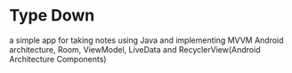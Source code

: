 # Type Down

a simple app for taking notes using Java and implementing MVVM Android architecture, Room, ViewModel, LiveData and RecyclerView(Android Architecture Components)
